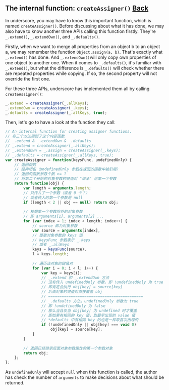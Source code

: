 ## The internal function: `createAssigner()` [Back](./../underscore.md)

In underscore, you may have to know this important function, which is named `createAssigner()`. Before discussing about what it has done, we may also have to know another three APIs calling this function firstly. They're `_.extend()`, `_.extendOwn()`, and `_.defaults()`.

Firstly, when we want to merge all properties from an object b to an object a, we may remember the function `Object.assign(a, b)`. That's exactly what `_.extend()` has done. And `_.extendOwn()`will only copy own properties of one object to another one. When it comes to `_.defaults()`, it's familiar with `_.extend()`, but what the difference is `_.defaults()` will check whether there are repeated properties while copying. If so, the second property will not override the first one.

For these three APIs, underscore has implemented them all by calling `createAssigner()`:

```js
_.extend = createAssigner(_.allKeys);
_.extendOwn = createAssigner(_.keys);
_.defaults = createAssigner(_.allKeys, true);
```

Then, let's go to have a look at the function they call:

```js
// An internal function for creating assigner functions.
// 有三个方法用到了这个内部函数
// _.extend & _.extendOwn & _.defaults
// _.extend = createAssigner(_.allKeys);
// _.extendOwn = _.assign = createAssigner(_.keys);
// _.defaults = createAssigner(_.allKeys, true);
var createAssigner = function(keysFunc, undefinedOnly) {
    // 返回函数
    // 经典闭包（undefinedOnly 参数在返回的函数中被引用）
    // 返回的函数参数个数 >= 1
    // 将第二个开始的对象参数的键值对 "继承" 给第一个参数
    return function(obj) {
        var length = arguments.length;
        // 只传入了一个参数（或者 0 个？）
        // 或者传入的第一个参数是 null
        if (length < 2 || obj == null) return obj;
        
        // 枚举第一个参数除外的对象参数
        // 即 arguments[1], arguments[2] ...
        for (var index = 1; index < length; index++) {
            // source 即为对象参数
            var source = arguments[index],
            // 提取对象参数的 keys 值
            // keysFunc 参数表示 _.keys 
            // 或者 _.allKeys
            keys = keysFunc(source),
            l = keys.length;
            
            // 遍历该对象的键值对
            for (var i = 0; i < l; i++) {
                var key = keys[i];
                // _.extend 和 _.extendOwn 方法
                // 没有传入 undefinedOnly 参数，即 !undefinedOnly 为 true
                // 即肯定会执行 obj[key] = source[key] 
                // 后面对象的键值对直接覆盖 obj
                // ==========================================
                // _.defaults 方法，undefinedOnly 参数为 true
                // 即 !undefinedOnly 为 false
                // 那么当且仅当 obj[key] 为 undefined 时才覆盖
                // 即如果有相同的 key 值，取最早出现的 value 值
                // *defaults 中有相同 key 的也是一样取首次出现的
                if (!undefinedOnly || obj[key] === void 0) 
                    obj[key] = source[key];
            }
        }
        
        // 返回已经继承后面对象参数属性的第一个参数对象
        return obj;
    };
};
```

As `undefinedOnly` will accept `null` when this function is called, the author has check the number of `arguments` to make decisions about what should be returned.
